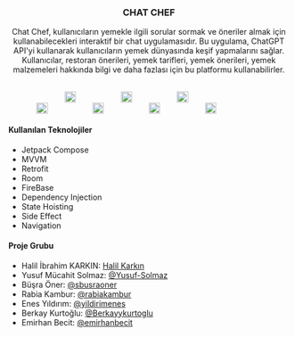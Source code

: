   <h3 align="center">CHAT CHEF</h3>
</p>
<p align="center">
  Chat Chef, kullanıcıların yemekle ilgili sorular sormak ve öneriler almak için kullanabilecekleri interaktif bir chat uygulamasıdır. Bu uygulama, ChatGPT API'yi kullanarak kullanıcıların yemek dünyasında keşif yapmalarını sağlar. Kullanıcılar, restoran önerileri, yemek tarifleri, yemek önerileri, yemek malzemeleri hakkında bilgi ve daha fazlası için bu platformu kullanabilirler.
    <br />
</p>
<br />

<div style="display: flex; justify-content: center;">
    <img src="https://raw.githubusercontent.com/halilkrkn/Papara-Group-Project/main/images/4.png" width="20%">
    <img src="https://raw.githubusercontent.com/halilkrkn/Papara-Group-Project/main/images/5.png" width="20%">
    <img src="https://raw.githubusercontent.com/halilkrkn/Papara-Group-Project/main/images/6.png" width="20%">
</div>

<div style="display: flex; justify-content: center;">
    <img src="https://raw.githubusercontent.com/halilkrkn/Papara-Group-Project/main/images/7.png" width="20%">
    <img src="https://raw.githubusercontent.com/halilkrkn/Papara-Group-Project/main/images/1.png" width="20%">
    <img src="https://raw.githubusercontent.com/halilkrkn/Papara-Group-Project/main/images/2.png" width="20%">
    <img src="https://raw.githubusercontent.com/halilkrkn/Papara-Group-Project/main/images/3.png" width="20%">
</div>

#### Kullanılan Teknolojiler
- Jetpack Compose
- MVVM
- Retrofit
- Room
- FireBase
- Dependency Injection
- State Hoisting
- Side Effect
- Navigation
#### Proje Grubu
- Halil İbrahim KARKIN: [Halil Karkın](https://github.com/halilkrkn)
- Yusuf Mücahit Solmaz: [@Yusuf-Solmaz](https://github.com/Yusuf-Solmaz)
- Büşra Öner: [@sbusraoner](https://github.com/sbusraoner)
- Rabia Kambur: [@rabiakambur](https://github.com/rabiakambur)
- Enes Yıldırım: [@yildirimenes](https://github.com/yildirimenes)
- Berkay Kurtoğlu: [@Berkayykurtoglu](https://github.com/BerkayyKurtoglu)
- Emirhan Becit: [@emirhanbecit](https://github.com/emirhanbecit?tab=followers)
